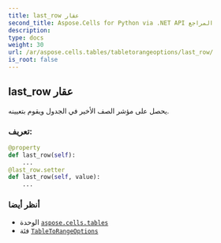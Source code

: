 ```yaml
---
title: last_row عقار
second_title: Aspose.Cells for Python via .NET API المراجع
description:
type: docs
weight: 30
url: /ar/aspose.cells.tables/tabletorangeoptions/last_row/
is_root: false
---
```

##  last_row عقار

يحصل على مؤشر الصف الأخير في الجدول ويقوم بتعيينه.
###  تعريف:
```python
@property
def last_row(self):
    ...
@last_row.setter
def last_row(self, value):
    ...
```

###  أنظر أيضا
* الوحدة [`aspose.cells.tables`](../../)
* فئة [`TableToRangeOptions`](/cells/python-net/ar/aspose.cells.tables/tabletorangeoptions)
